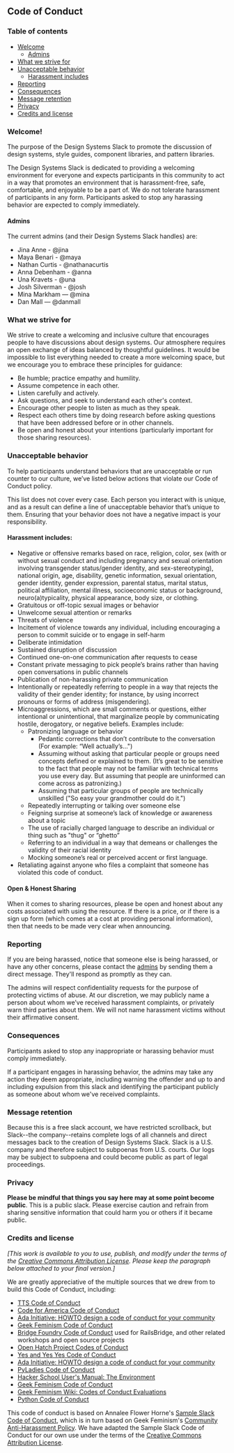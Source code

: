 ## Code of Conduct

### Table of contents

- [Welcome](#welcome)
  - [Admins](#admins)
- [What we strive for](#what-we-strive-for)
- [Unacceptable behavior](#unacceptable-behavior)
  - [Harassment includes](#harassment-includes)
- [Reporting](#reporting)
- [Consequences](#consequences)
- [Message retention](#message-retention)
- [Privacy](#privacy)
- [Credits and license](#credits-and-license)

### Welcome!

The purpose of the Design Systems Slack to promote the discussion of design
systems, style guides, component libraries, and pattern libraries.

The Design Systems Slack is dedicated to providing a welcoming environment for
everyone and expects participants in this community to act in a way that
promotes an environment that is harassment-free, safe, comfortable, and
enjoyable to be a part of. We do not tolerate harassment of participants in any
form. Participants asked to stop any harassing behavior are expected to comply
immediately.

#### Admins
The current admins (and their Design Systems Slack handles) are:

* Jina Anne - @jina
* Maya Benari - @maya
* Nathan Curtis - @nathanacurtis
* Anna Debenham - @anna
* Una Kravets - @una
* Josh Silverman - @josh
* Mina Markham — @mina
* Dan Mall — @danmall


### What we strive for

We strive to create a welcoming and inclusive culture that encourages people to
have discussions about design systems. Our atmosphere requires an open exchange
of ideas balanced by thoughtful guidelines. It would be impossible to list
everything needed to create a more welcoming space, but we encourage you to
embrace these principles for guidance:

* Be humble; practice empathy and humility.
* Assume competence in each other.
* Listen carefully and actively.
* Ask questions, and seek to understand each other's context.
* Encourage other people to listen as much as they speak.
* Respect each others time by doing research before asking questions that have
  been addressed before or in other channels.
* Be open and honest about your intentions (particularly important for those
  sharing resources).

### Unacceptable behavior

To help participants understand behaviors that are unacceptable or run counter
to our culture, we’ve listed below actions that violate our Code of Conduct
policy.

This list does not cover every case. Each person you interact with is unique,
and as a result can define a line of unacceptable behavior that’s unique to
them. Ensuring that your behavior does not have a negative impact is your
responsibility.

#### Harassment includes:

* Negative or offensive remarks based on race, religion, color, sex (with or
without sexual conduct and including pregnancy and sexual orientation involving
transgender status/gender identity, and sex-stereotyping), national origin, age,
disability, genetic information, sexual orientation, gender identity, gender
expression, parental status, marital status, political affiliation, mental
illness, socioeconomic status or background, neuro(a)typicality, physical
appearance, body size, or clothing.
* Gratuitous or off-topic sexual images or behavior
* Unwelcome sexual attention or remarks
* Threats of violence
* Incitement of violence towards any individual, including encouraging a person
  to commit suicide or to engage in self-harm
* Deliberate intimidation
* Sustained disruption of discussion
* Continued one-on-one communication after requests to cease
* Constant private messaging to pick people’s brains rather than having open
  conversations in public channels
* Publication of non-harassing private communication
* Intentionally or repeatedly referring to people in a way that rejects the
  validity of their gender identity; for instance, by using incorrect pronouns
  or forms of address (misgendering).
* Microaggressions, which are small comments or questions, either intentional or
  unintentional, that marginalize people by communicating hostile, derogatory,
  or negative beliefs. Examples include:
  * Patronizing language or behavior
    * Pedantic corrections that don’t contribute to the conversation (For
      example: “Well actually’s…")
    * Assuming without asking that particular people or groups need concepts
      defined or explained to them. (It’s great to be sensitive to the fact that
      people may not be familiar with technical terms you use every day. But
      assuming that people are uninformed can come across as patronizing.)
    * Assuming that particular groups of people are technically unskilled ("So
      easy your grandmother could do it.")
  * Repeatedly interrupting or talking over someone else
  * Feigning surprise at someone’s lack of knowledge or awareness about a topic
  * The use of racially charged language to describe an individual or thing such
    as "thug" or “ghetto”
  * Referring to an individual in a way that demeans or challenges the validity
    of their racial identity
  * Mocking someone’s real or perceived accent or first language.
* Retaliating against anyone who files a complaint that someone has violated
  this code of conduct.

#### Open & Honest Sharing

When it comes to sharing resources, please be open and honest about any costs
associated with using the resource. If there is a price, or if there is a sign
up form (which comes at a cost at providing personal information), then that
needs to be made very clear when announcing.

### Reporting

If you are being harassed, notice that someone else is being harassed, or have
any other concerns, please contact the [admins](#admins) by sending them a
direct message. They'll respond as promptly as they can.

The admins will respect confidentiality requests for the purpose of protecting
victims of abuse. At our discretion, we may publicly name a person about whom
we’ve received harassment complaints, or privately warn third parties about
them. We will not name harassment victims without their affirmative consent.

### Consequences

Participants asked to stop any inappropriate or harassing behavior must comply
immediately.

If a participant engages in harassing behavior, the admins may take any action
they deem appropriate, including warning the offender and up to and including
expulsion from this slack and identifying the participant publicly as someone
about whom we've received complaints.

### Message retention

Because this is a free slack account, we have restricted scrollback, but
Slack--the company--retains complete logs of all channels and direct messages
back to the creation of Design Systems Slack. Slack is a U.S. company and
therefore subject to subpoenas from U.S. courts. Our logs may be subject to
subpoena and could become public as part of legal proceedings.

### Privacy

**Please be mindful that things you say here may at some point become public**.
This is a public slack. Please exercise caution and refrain from sharing
sensitive information that could harm you or others if it became public.

### Credits and license

_[This work is available to you to use, publish, and modify under the terms of
the [Creative Commons Attribution License](https://creativecommons.org/licenses/by/4.0/).
Please keep the paragraph below attached to your final version.]_

We are greatly appreciative of the multiple sources that we drew from to build
this Code of Conduct, including:

* [TTS Code of Conduct](https://github.com/18F/code-of-conduct)
* [Code for America Code of Conduct](https://github.com/codeforamerica/codeofconduct)
* [Ada Initiative: HOWTO design a code of conduct for your community](http://adainitiative.org/2014/02/howto-design-a-code-of-conduct-for-your-community/)
* [Geek Feminism Code of Conduct](http://geekfeminism.org/about/code-of-conduct/)
* [Bridge Foundry Code of Conduct](http://bridgefoundry.org/code-of-conduct/)
  used for RailsBridge, and other related workshops and open source projects
* [Open Hatch Project Codes of Conduct](https://openhatch.org/wiki/Project_codes_of_conduct)
* [Yes and Yes Yes Code of Conduct](http://yesandyesyes.com/code-of-conduct)
* [Ada Initiative: HOWTO design a code of conduct for your community](http://adainitiative.org/2014/02/howto-design-a-code-of-conduct-for-your-community/)
* [PyLadies Code of Conduct](http://www.pyladies.com/CodeOfConduct/)
* [Hacker School User's Manual: The Environment](https://www.hackerschool.com/manual#sec-environment)
* [Geek Feminism Code of Conduct](http://geekfeminism.org/about/code-of-conduct/)
* [Geek Feminism Wiki: Codes of Conduct Evaluations](http://geekfeminism.wikia.com/wiki/Code_of_conduct)
* [Python Code of Conduct](https://www.python.org/psf/codeofconduct/)

This code of conduct is based on Annalee Flower Horne's
[Sample Slack Code of Conduct](https://gist.github.com/annalee/2cddeff11357c3a8a613583ebca4dc17),
which is in turn based on Geek Feminism's
[Community Anti-Harassment Policy](http://geekfeminism.wikia.com/wiki/Community_anti-harassment/Policy).
We have adapted the Sample Slack Code of Conduct for our own use under the terms
of the
[Creative Commons Attribution License](https://creativecommons.org/licenses/by/4.0/).
